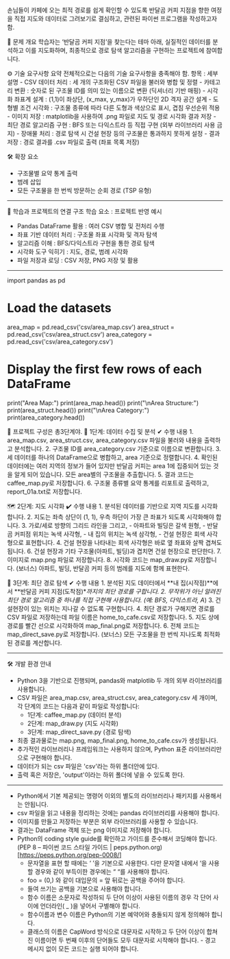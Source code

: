 손님들이 카페에 오는 최적 경로를 쉽게 확인할 수 있도록 반달곰 커피 지점을 향한 여정을 직접 지도와 데이터로 그려보기로 결심하고, 관련된 파이썬 프로그램을 작성하고자 함.

📌 문제 개요
학습자는 ‘반달곰 커피 지점’을 찾는다는 테마 아래, 실질적인 데이터를 분석하고 이를 지도화하며, 최종적으로 경로 탐색 알고리즘을 구현하는 프로젝트에 참여합니다.

⚙ 기술 요구사항 요약
전체적으로는 다음의 기술 요구사항을 충족해야 함.
    항목 : 세부 설명
    - CSV 데이터 처리 : 세 개의 구조화된 CSV 파일을 불러와 병합 및 정렬
    - 카테고리 변환 : 숫자로 된 구조물 ID를 의미 있는 이름으로 변환 (딕셔너리 기반 매핑)
    - 시각화 좌표계 설계 : (1,1)이 좌상단, (x_max, y_max)가 우하단인 2D 격자 공간 설계
    - 도형별 조건 시각화 : 구조물 종류에 따라 다른 도형과 색상으로 표시, 겹침 우선순위 적용
    - 이미지 저장 : matplotlib을 사용하여 .png 파일로 지도 및 경로 시각화 결과 저장
    - 최단 경로 알고리즘 구현 : BFS 또는 다익스트라 등 직접 구현 (외부 라이브러리 사용 금지)
    - 장애물 처리 : 경로 탐색 시 건설 현장 등의 구조물은 통과하지 못하게 설정
    - 결과 저장 : 경로 결과를 .csv 파일로 출력 (좌표 목록 저장)

🛠 확장 요소
   - 구조물별 요약 통계 출력
   - 범례 삽입
   - 모든 구조물을 한 번씩 방문하는 순회 경로 (TSP 유형)

---

🔗 학습과 프로젝트의 연결 구조
학습 요소 : 프로젝트 반영 예시
- Pandas DataFrame 활용 : 여러 CSV 병합 및 전처리 수행
- 좌표 기반 데이터 처리 : 구조물 좌표 시각화 및 격자 탐색
- 알고리즘 이해 : BFS/다익스트라 구현을 통한 경로 탐색
- 시각화 도구 익히기 : 지도, 경로, 범례 시각화
- 파일 저장과 로딩 : CSV 저장, PNG 저장 및 활용

---
import pandas as pd

# Load the datasets
area_map = pd.read_csv('csv/area_map.csv')
area_struct = pd.read_csv('csv/area_struct.csv')
area_category = pd.read_csv('csv/area_category.csv')

# Display the first few rows of each DataFrame
print("Area Map:")
print(area_map.head())
print("\nArea Structure:")
print(area_struct.head())
print("\nArea Category:")
print(area_category.head())

📘 프로젝트 구성은 총3단계야.
📂 1단계: 데이터 수집 및 분석
✔ 수행 내용
    1. area_map.csv, area_struct.csv, area_category.csv 파일을 불러와 내용을 출력하고 분석합니다.
    2. 구조물 ID를 area_category.csv 기준으로 이름으로 변환합니다.
    3. 세 데이터를 하나의 DataFrame으로 병합하고, area 기준으로 정렬합니다.
    4. 확인된 데이터에는 여러 지역의 정보가 들어 있지만 반달곰 커피는 area 1에 집중되어 있는 것을 알게 되어 있습니다. 모든 area별의 구조물을 추출합니다.
    5. 결과 코드는 caffee_map.py로 저장합니다.
    6. 구조물 종류별 요약 통계를 리포트로 출력하고, report_01a.txt로 저장합니다.

🗺 2단계: 지도 시각화
✔ 수행 내용
    1. 분석된 데이터를 기반으로 지역 지도를 시각화합니다.
    2. 지도는 좌측 상단이 (1, 1), 우측 하단이 가장 큰 좌표가 되도록 시각화해야 합니다.
    3. 가로/세로 방향의 그리드 라인을 그리고,
       - 아파트와 빌딩은 갈색 원형,
       - 반달곰 커피점 위치는 녹색 사각형,
       - 내 집의 위치는 녹색 삼각형,
       - 건설 현장은 회색 사각형으로 표현합니다.
    4. 건설 현장을 나타내는 회색 사각형은 바로 옆 좌표와 살짝 겹쳐도 됩니다.
    6. 건설 현장과 기타 구조물(아파트, 빌딩)과 겹치면 건설 현장으로 판단한다.
    7. 이미지로 map.png 파일로 저장합니다.
    8. 시각화 코드는 map_draw.py로 저장합니다.
    (보너스) 아파트, 빌딩, 반달곰 커피 등의 범례를 지도에 함께 표현한다.

🚶 3단계: 최단 경로 탐색
✔ 수행 내용
    1. 분석된 지도 데이터에서 **내 집(시작점)**에서 **반달곰 커피 지점(도착점)**까지의 최단 경로를 구합니다.
    2. 무작위가 아닌 알려진 최단 경로 알고리즘 중 하나를 직접 구현해 사용합니다.
    (예: BFS, 다익스트라, A*)
    3. 건설현장이 있는 위치는 지나갈 수 없도록 구현합니다.
    4. 최단 경로가 구해지면 경로를 CSV 파일로 저장하는데 파일 이름은 home_to_cafe.csv로 저장합니다.
    5. 지도 상에 경로를 빨간 선으로 시각화하여 map_final.png로 저장합니다.
    6. 전체 코드는 map_direct_save.py로 저장합니다.
    (보너스) 모든 구조물을 한 번씩 지나도록 최적화된 경로를 계산합니다.

---

🛠 개발 환경 안내
   - Python 3을 기반으로 진행되며, pandas와 matplotlib 두 개의 외부 라이브러리를 사용합니다.
   - CSV 파일은 area_map.csv, area_struct.csv, area_category.csv 세 개이며, 각 단계의 코드는 다음과 같이 파일로 작성합니다:
       - 1단계: caffee_map.py (데이터 분석)
       - 2단계: map_draw.py (지도 시각화)
       - 3단계: map_direct_save.py (경로 탐색)
- 최종 결과물로는 map.png, map_final.png, home_to_cafe.csv가 생성됩니다.
- 추가적인 라이브러리나 프레임워크는 사용하지 않으며, Python 표준 라이브러리만으로 구현해야 합니다.
- 데이터가 되는 csv 파일은 'csv'라는 하위 폴더안에 있다.
- 출력 혹은 저장은, 'output'이라는 하위 폴더에 넣을 수 있도록 한다.

---
   - Python에서 기본 제공되는 명령어 이외의 별도의 라이브러리나 패키지를 사용해서는 안됩니다.
   - csv 파일을 읽고 내용을 정리하는 것에는 pandas 라이브러리를 사용해야 합니다.
   - 이미지를 만들고 저장하는 부분은 외부 라이브러리를 사용할 수 있습니다.
   - 결과는 DataFrame 객체 또는 png 이미지로 저장해야 합니다.
   - Python의 coding style guide를 확인하고 가이드를 준수해서 코딩해야 합니다. (PEP 8 – 파이썬 코드 스타일 가이드 | peps.python.org)[https://peps.python.org/pep-0008/]
       - 문자열을 표현 할 때에는 ‘ ’을 기본으로 사용한다. 다만 문자열 내에서 ‘을 사용할 경우와 같이 부득이한 경우에는 “ “를 사용해야 합니다.
       - foo = (0,) 와 같이 대입문의 = 앞 뒤로는 공백을 주어야 합니다.
       - 들여 쓰기는 공백을 기본으로 사용해야 합니다.
       - 함수 이름은 소문자로 작성하되 두 단어 이상이 사용된 이름의 경우 각 단어 사이에 언더라인( _ )을 넣어서 구별해야 합니다.
       - 함수이름과 변수 이름은 Python의 기본 예약어와 충돌되지 않게 정의해야 합니다.
       - 클래스의 이름은 CapWord 방식으로 대문자로 시작하고 두 단어 이상이 합쳐진 이름이면 두 번째 이후의 단어들도 모두 대문자로 시작해야 합니다.
    - 경고 메시지 없이 모든 코드는 실행 되어야 합니다.
